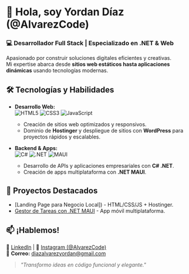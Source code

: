 # 👋 Hola, soy **Yordan Díaz** (@AlvarezCode)  

### 💻 **Desarrollador Full Stack | Especializado en .NET & Web**  

Apasionado por construir soluciones digitales eficientes y creativas.  
Mi expertise abarca desde **sitios web estáticos hasta aplicaciones dinámicas** usando tecnologías modernas.  

## 🛠 **Tecnologías y Habilidades**  
- **Desarrollo Web:**  
  ![HTML5](https://img.shields.io/badge/HTML5-E34F26?style=for-the-badge&logo=html5&logoColor=white)
  ![CSS3](https://img.shields.io/badge/CSS3-1572B6?style=for-the-badge&logo=css3&logoColor=white)
  ![JavaScript](https://img.shields.io/badge/JavaScript-F7DF1E?style=for-the-badge&logo=javascript&logoColor=black)  
  - Creación de sitios web optimizados y responsivos.  
  - Dominio de **Hostinger** y despliegue de sitios con **WordPress** para proyectos rápidos y escalables.  

- **Backend & Apps:**  
  ![C#](https://img.shields.io/badge/C%23-239120?style=for-the-badge&logo=c-sharp&logoColor=white)
  ![.NET](https://img.shields.io/badge/.NET-512BD4?style=for-the-badge&logo=dotnet&logoColor=white)
  ![MAUI](https://img.shields.io/badge/.NET%20MAUI-512BD4?style=for-the-badge&logo=dotnet&logoColor=white)  
  - Desarrollo de APIs y aplicaciones empresariales con **C# .NET**.  
  - Creación de apps multiplataforma con **.NET MAUI**.  

## 🚀 **Proyectos Destacados**  
- [Landing Page para Negocio Local]) - HTML/CSS/JS + Hostinger.  
- [Gestor de Tareas con .NET MAUI](https://github.com/AlvarezCode/ejemplo-maui) - App móvil multiplataforma.  

## 📫 **¡Hablemos!**  
💼 [LinkedIn](https://www.linkedin.com/in/tu-perfil) | 📸 [Instagram (@AlvarezCode)](https://instagram.com/AlvarezCode)  
📧 **Correo:** diazalvarezyordan@gmail.com

> *"Transformo ideas en código funcional y elegante."*  
